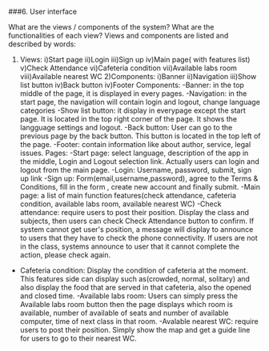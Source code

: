 ###6. User interface

What are the views / components of the system? What are the functionalities of each view?
Views and components are listed and described by words: 
1) Views: 
	i)Start page
	ii)Login
	iii)Sign up
	iv)Main page( with features list)
	v)Check Attendance
	vi)Cafeteria condition
	vii)Available labs room
	viii)Available nearest WC
2)Components:
	i)Banner
	ii)Navigation
	iii)Show list button
	iv)Back button
	iv)Footer
Components:
-Banner: in the top middle of the page, it is displayed in every pages.
-Navigation: in the start page, the navigation will contain login and logout, change language categories
-Show list button: it display in everypage except the start page. It is located in the top right corner of the page. It shows the langguage settings and logout. 
-Back button: User can go to the previous page by the back button. This button is located in the top left of the page.
-Footer: contain information like about author, service, legal issues.
Pages:
-Start page: select language, description of the app in the middle, Login and Logout selection link. Actually users can login and logout from the main page.
-Login: Username, password, submit, sign up link
-Sign up: Form(email,username,password), agree to the Terms & Conditions, fill in the form , create new account and finally submit.
-Main page: a list of main function features(check attendance, cafeteria condition, available labs room, available nearest WC)
-Check attendance: require users to post their position. Display the class and subjects, then users can check Check Attendance button to confirm. If system cannot get user's position, a message will display to announce to users that they have to check the phone connectivity. If users are not in the class, systems announce to user that it cannot complete the action, please check again.
- Cafeteria condition: Display the condition of cafeteria at the moment. This features side can display such as(crowded, normal, solitary) and also display the food that are served in that cafeteria, also the opened and closed time.
-Available labs room: Users can simply press the Available labs room button then the page displays which room is available, number of available of seats and number of available computer, time of next class in that room.
-Avalable nearest WC: require users to post their position. Simply show the map and get a guide line for users to go to their nearest WC.  
